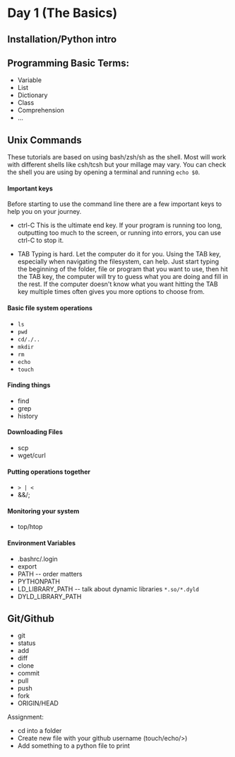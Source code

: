 # Day 1 (The Basics)

## Installation/Python intro

## Programming Basic Terms:

- Variable
- List
- Dictionary
- Class
- Comprehension
- ...


## Unix Commands

These tutorials are based on using bash/zsh/sh as the shell. Most will work with different shells like csh/tcsh but your millage may vary. You can check the shell you are using by opening a terminal and running `echo $0`.

#### Important keys

Before starting to use the command line there are a few important keys to help you on your journey.
- ctrl-C
This is the ultimate end key. If your program is running too long, outputting too much to the screen, or running into errors, you can use ctrl-C to stop it.

- TAB
Typing is hard. Let the computer do it for you. Using the TAB key, especially when navigating the filesystem, can help. Just start typing the beginning of the folder, file or program that you want to use, then hit the TAB key, the computer will try to guess what you are doing and fill in the rest. If the computer doesn't know what you want hitting the TAB key multiple times often gives you more options to choose from.


#### Basic file system operations
- `ls`
- `pwd`
- `cd/./..`
- `mkdir`
- `rm`
- `echo`
- `touch`

#### Finding things
- find
- grep
- history

#### Downloading Files
- scp
- wget/curl

#### Putting operations together
- `> | <`
- &&/;

#### Monitoring your system
- top/htop


#### Environment Variables
- .bashrc/.login
- export
- PATH -- order matters
- PYTHONPATH
- LD_LIBRARY_PATH -- talk about dynamic libraries `*.so/*.dyld`
- DYLD_LIBRARY_PATH


## Git/Github
- git
- status
- add
- diff
- clone
- commit
- pull
- push
- fork
- ORIGIN/HEAD

Assignment:
  - cd into a folder
  - Create new file with your github username (touch/echo/>)
  - Add something to a python file to print
